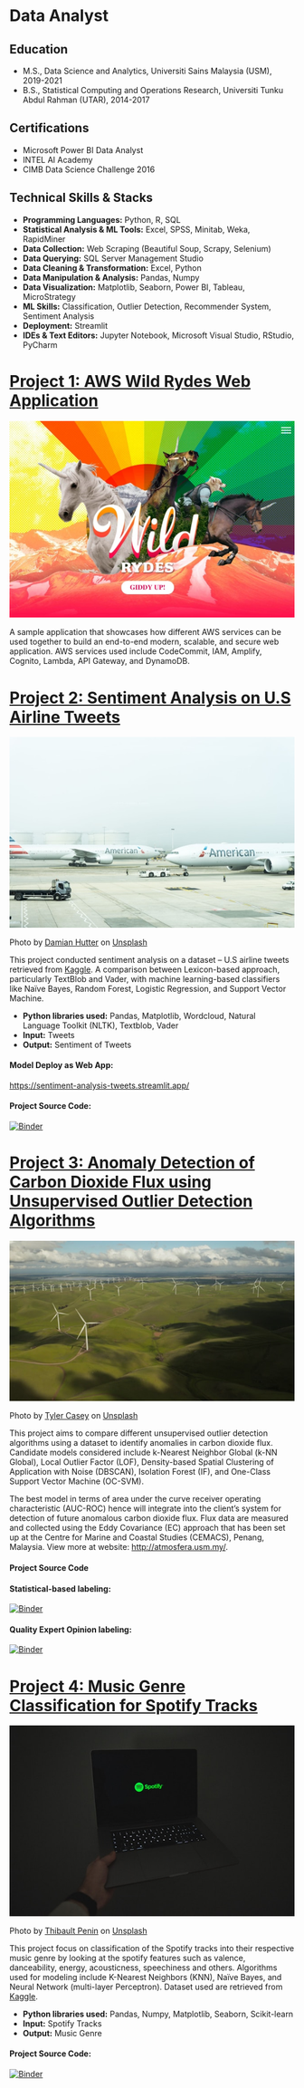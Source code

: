 # Data Analyst

## Education
* M.S., Data Science and Analytics, Universiti Sains Malaysia (USM), 2019-2021
* B.S., Statistical Computing and Operations Research, Universiti Tunku Abdul Rahman (UTAR), 2014-2017

## Certifications
* Microsoft Power BI Data Analyst
* INTEL AI Academy
* CIMB Data Science Challenge 2016

## Technical Skills & Stacks
* **Programming Languages:** Python, R, SQL
* **Statistical Analysis & ML Tools:** Excel, SPSS, Minitab, Weka, RapidMiner
* **Data Collection:** Web Scraping (Beautiful Soup, Scrapy, Selenium)
* **Data Querying:** SQL Server Management Studio
* **Data Cleaning & Transformation:** Excel, Python
* **Data Manipulation & Analysis:** Pandas, Numpy
* **Data Visualization:** Matplotlib, Seaborn, Power BI, Tableau, MicroStrategy
* **ML Skills:** Classification, Outlier Detection, Recommender System, Sentiment Analysis
* **Deployment:** Streamlit
* **IDEs & Text Editors:** Jupyter Notebook, Microsoft Visual Studio, RStudio, PyCharm

# [Project 1: AWS Wild Rydes Web Application](https://master.ddxhjbawnsgzo.amplifyapp.com)
![alt text](0_dtPCgYOnAk4VzUMY.jpg)

A sample application that showcases how different AWS services can be used together to build an end-to-end modern, scalable, and secure web application. AWS services used include CodeCommit, IAM, Amplify, Cognito, Lambda, API Gateway, and DynamoDB.

# [Project 2: Sentiment Analysis on U.S Airline Tweets](https://github.com/issacdtjs/Sentiment-Analysis)
![alt text](damian-hutter-4jUK5aiSNPM-unsplash.jpg)

Photo by <a href="https://unsplash.com/@thepuzzlers_damian?utm_content=creditCopyText&utm_medium=referral&utm_source=unsplash">Damian Hutter</a> on <a href="https://unsplash.com/photos/two-american-airlines-planes-on-airport-4jUK5aiSNPM?utm_content=creditCopyText&utm_medium=referral&utm_source=unsplash">Unsplash</a>

This project conducted sentiment analysis on a dataset – U.S airline tweets retrieved from [Kaggle](https://www.kaggle.com/datasets/tango911/airline-sentiment-tweets). A comparison between Lexicon-based approach, particularly TextBlob and Vader, with machine learning-based classifiers like Naïve Bayes, Random Forest, Logistic Regression, and Support Vector Machine.
* **Python libraries used:** Pandas, Matplotlib, Wordcloud, Natural Language Toolkit (NLTK), Textblob, Vader
* **Input:** Tweets
* **Output:** Sentiment of Tweets

#### Model Deploy as Web App:
<https://sentiment-analysis-tweets.streamlit.app/>

#### Project Source Code: 
[![Binder](https://mybinder.org/badge_logo.svg)](https://mybinder.org/v2/gh/issacdtjs/Sentiment-Analysis/main?labpath=SentimentAnalysis.ipynb)

# [Project 3: Anomaly Detection of Carbon Dioxide Flux using Unsupervised Outlier Detection Algorithms](https://github.com/issacdtjs/Outlier-Detection)
![alt text](tyler-casey-ficbiwfOPSo-unsplash.jpg)

Photo by <a href="https://unsplash.com/@tylercaseyprod?utm_content=creditCopyText&utm_medium=referral&utm_source=unsplash">Tyler Casey</a> on <a href="https://unsplash.com/photos/white-windmill-during-daytime-ficbiwfOPSo?utm_content=creditCopyText&utm_medium=referral&utm_source=unsplash">Unsplash</a>

This project aims to compare different unsupervised outlier detection algorithms using a dataset to identify anomalies in carbon dioxide flux. Candidate models considered include k-Nearest Neighbor Global (k-NN Global), Local Outlier Factor (LOF), Density-based Spatial Clustering of Application with Noise (DBSCAN), Isolation Forest (IF), and One-Class Support Vector Machine (OC-SVM).

The best model in terms of area under the curve receiver operating characteristic (AUC-ROC) hence will integrate into the client’s system for detection of future anomalous carbon dioxide flux. Flux data are measured and collected using the Eddy Covariance (EC) approach that has been set up at the Centre for Marine and Coastal Studies (CEMACS), Penang, Malaysia. View more at website: <http://atmosfera.usm.my/>.

#### Project Source Code
#### Statistical-based labeling:
[![Binder](https://mybinder.org/badge_logo.svg)](https://mybinder.org/v2/gh/issacdtjs/Outlier-Detection/main?labpath=Outlier+Detection+%28Statistical-based+labeling%29.ipynb)

#### Quality Expert Opinion labeling:
[![Binder](https://mybinder.org/badge_logo.svg)](https://mybinder.org/v2/gh/issacdtjs/Outlier-Detection/main?labpath=Outlier+Detection+%28Quality+Expert+Opinion+Labeling%29.ipynb)

# [Project 4: Music Genre Classification for Spotify Tracks](https://github.com/issacdtjs/Music-Genre-Classification)
![alt text](thibault-penin-b5ioGEe8j04-unsplash.jpg)

Photo by <a href="https://unsplash.com/@thibaultpenin?utm_content=creditCopyText&utm_medium=referral&utm_source=unsplash">Thibault Penin</a> on <a href="https://unsplash.com/photos/a-person-holding-a-laptop-in-the-dark-b5ioGEe8j04?utm_content=creditCopyText&utm_medium=referral&utm_source=unsplash">Unsplash</a>

This project focus on classification of the Spotify tracks into their respective music genre by looking at the spotify features such as valence, danceability, energy, acousticness, speechiness and others. Algorithms used for modeling include K-Nearest Neighbors (KNN), Naïve Bayes, and Neural Network (multi-layer Perceptron). Dataset used are retrieved from [Kaggle](https://www.kaggle.com/datasets/zaheenhamidani/ultimate-spotify-tracks-db).
* **Python libraries used:** Pandas, Numpy, Matplotlib, Seaborn, Scikit-learn
* **Input:** Spotify Tracks
* **Output:** Music Genre

#### Project Source Code:
[![Binder](https://mybinder.org/badge_logo.svg)](https://mybinder.org/v2/gh/issacdtjs/Music-Genre-Classification/main?labpath=MusicGenreClassification.ipynb)
